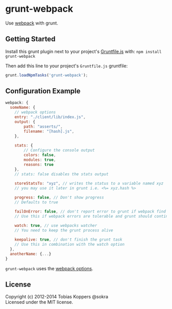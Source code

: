 # grunt-webpack

Use [webpack](https://github.com/webpack/webpack) with grunt.

## Getting Started
Install this grunt plugin next to your project's [Gruntfile.js](http://gruntjs.com/getting-started) with: `npm install grunt-webpack`

Then add this line to your project's `Gruntfile.js` gruntfile:

```javascript
grunt.loadNpmTasks('grunt-webpack');
```

## Configuration Example

``` javascript
webpack: {
  someName: {
	// webpack options
	entry: "./client/lib/index.js",
	output: {
		path: "asserts/",
		filename: "[hash].js",
	},
	
	stats: {
		// Configure the console output
		colors: false,
		modules: true,
		reasons: true
	},
	// stats: false disables the stats output
	
	storeStatsTo: "xyz", // writes the status to a variable named xyz
	// you may use it later in grunt i.e. <%= xyz.hash %>

	progress: false, // Don't show progress
	// Defaults to true

	failOnError: false, // don't report error to grunt if webpack find errors
	// Use this if webpack errors are tolerable and grunt should continue
	
	watch: true, // use webpacks watcher
	// You need to keep the grunt process alive

	keepalive: true, // don't finish the grunt task
	// Use this in combination with the watch option
  },
  anotherName: {...}
}
```

`grunt-webpack` uses the [webpack options](https://github.com/webpack/docs/wiki/webpack-options).

## License
Copyright (c) 2012-2014 Tobias Koppers @sokra  
Licensed under the MIT license.
